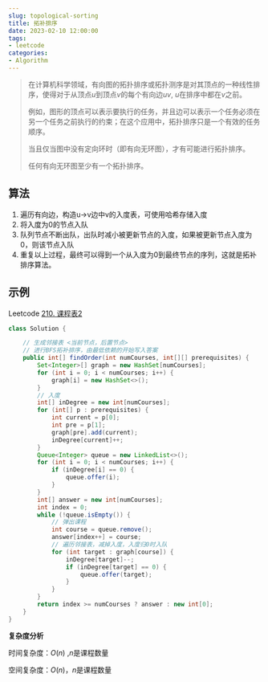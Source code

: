 ```yaml
---
slug: topological-sorting
title: 拓补排序
date: 2023-02-10 12:00:00
tags:
- leetcode
categories:
- Algorithm
---
```


>  在计算机科学领域，有向图的拓扑排序或拓扑测序是对其顶点的一种线性排序，使得对于从顶点$u$到顶点$v$的每个有向边$uv$, $u$在排序中都在$v$之前。
>
> 例如，图形的顶点可以表示要执行的任务，并且边可以表示一个任务必须在另一个任务之前执行的约束；在这个应用中，拓扑排序只是一个有效的任务顺序。
>
> 当且仅当图中没有定向环时（即有向无环图），才有可能进行拓扑排序。
>
> 任何有向无环图至少有一个拓扑排序。

## 算法

1. 遍历有向边，构造u->v边中v的入度表，可使用哈希存储入度
2. 将入度为0的节点入队
3. 队列节点不断出队，出队时减小被更新节点的入度，如果被更新节点入度为0，则该节点入队
4. 重复以上过程，最终可以得到一个从入度为0到最终节点的序列，这就是拓补排序算法。

## 示例

Leetcode [210. 课程表2](https://leetcode.cn/problems/course-schedule-ii/description/)

```java
class Solution {

    // 生成邻接表 <当前节点，后置节点>
    // 进行BFS拓补排序，由最低依赖的开始写入答案
    public int[] findOrder(int numCourses, int[][] prerequisites) {
        Set<Integer>[] graph = new HashSet[numCourses];
        for (int i = 0; i < numCourses; i++) {
            graph[i] = new HashSet<>();
        }
        // 入度
        int[] inDegree = new int[numCourses];
        for (int[] p : prerequisites) {
            int current = p[0];
            int pre = p[1];
            graph[pre].add(current);
            inDegree[current]++;
        }
        Queue<Integer> queue = new LinkedList<>();
        for (int i = 0; i < numCourses; i++) {
            if (inDegree[i] == 0) {
                queue.offer(i);
            }
        }
        int[] answer = new int[numCourses];
        int index = 0;
        while (!queue.isEmpty()) {
            // 弹出课程
            int course = queue.remove();
            answer[index++] = course;
            // 遍历邻接表，减掉入度，入度归0时入队
            for (int target : graph[course]) {
                inDegree[target]--;
                if (inDegree[target] == 0) {
                    queue.offer(target);
                }
            }
        }
        return index >= numCourses ? answer : new int[0];
    }
}
```

**复杂度分析**

时间复杂度：$O(n)$ ,$n$是课程数量

空间复杂度：$O(n)$，$n$是课程数量